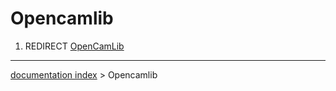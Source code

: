 # Opencamlib
1.  REDIRECT [OpenCamLib](OpenCamLib.md)

---
[documentation index](../README.md) > Opencamlib
